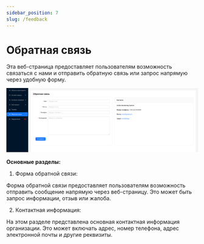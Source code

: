 ```yaml
---
sidebar_position: 7
slug: /feedback
---
```


# Обратная связь

Эта веб-страница предоставляет пользователям возможность связаться с нами и отправить обратную связь или запрос напрямую через удобную форму.

![](./imgs/feedback-ru.png)

**Основные разделы:**

1. Форма обратной связи:

Форма обратной связи предоставляет пользователям возможность отправить сообщение напрямую через веб-страницу. Это может быть запрос информации, отзыв или жалоба.

2. Контактная информация:

На этом разделе представлена основная контактная информация организации. Это может включать адрес, номер телефона, адрес электронной почты и другие реквизиты.

